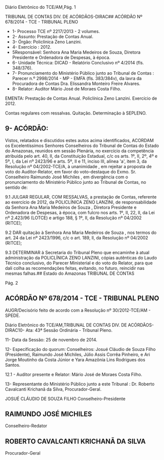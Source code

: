 Diário Eletrônico do TCE/AM,Pág. 1

TRIBUNAL DE CONTAS DIV. DE ACÓRDÃOS-DIRAC## ACÓRDÃO Nº 678/2014 - TCE - TRIBUNAL PLENO

- 1- Processo TCE nº 2217/2013 - 2 volumes.
- 2- Assunto: Prestação de Contas Anual.
- 3- Órgão: Policlínica Zeno Lanzini.
- 4- Exercício : 2012.
- 5Responsável: Senhora Ana Maria Medeiros de Souza, Diretora Presidente e Ordenadora de Despesas, à época.
- 6- Unidade Técnica: DICAD - Relatório Conclusivo nº 4/2014 (fls. 348/376).
- 7-  Pronunciamento  do  Ministério Público  junto  ao Tribunal  de  Contas :  Parecer  n.º 2998/2014  -  MP  -  EMFA  (fls.  383/384v),  da  lavra  da  Procuradora  de  Contas  Dra. Elissandra Monteiro Freire Alvares.
- 8- Relator: Auditor Mário José de Moraes Costa Filho.

EMENTA: Prestação de Contas Anual. Policlínica Zeno Lanzini. Exercício de 2012.

Contas regulares com ressalvas. Quitação. Determinação à SEPLENO.

## 9- ACÓRDÃO:

Vistos, relatados e discutidos estes autos acima identificados, ACORDAM os Excelentíssimos  Senhores  Conselheiros do Tribunal de Contas do Estado do Amazonas, reunidos em sessão Plenária, no exercício da competência atribuída pelo  art. 40, II, da Constituição Estadual, c/c os arts. 1º, II, 2º, 4º e 5º, I, da Lei nº 2423/96 e arts. 5º, II e  11, inciso III, alínea 'a', item 3, da Resolução nº 04/2002-TCE/A, à unanimidade , em rejeitar a proposta de voto do Auditor-Relator, em favor do voto-destaque do Exmo. Sr. Conselheiro Raimundo José Michiles ,  em divergência com o pronunciamento do Ministério Público junto ao Tribunal de Contas, no sentido de:

9.1  JULGAR  REGULAR,  COM  RESSALVAS,  a  prestação  de  Contas, referente ao exercício de 2012, da POLICLÍNICA ZENO LANZINI, de responsabilidade da Senhora Ana Maria Medeiros de Souza , Diretora Presidente e Ordenadora de Despesas, à época, com fulcro nos arts. 1º, II, 22, ll, da Lei nº 2.423/96 (LOTCE) e artigo 188, § 1º, II, da Resolução nº 04/2002 (RITCE);

9.2 DAR quitação à Senhora Ana Maria Medeiros de Souza , nos termos do art. 24 da Lei nº 2423/1996, c/c o art. 189, ll, da Resolução nº 04/2002 (RITCE);

9.3 DETERMINAR à Secretaria do Tribunal Pleno que encaminhe à atual administração  da  POLICLÍNICA  ZENO  LANZINI,  cópias  autênticas  do  Laudo  Técnico conclusivo, do Parecer  Ministerial e do voto do Relator, para que dali colha as recomendações feitas, evitando, no futuro, reincidir nas mesmas falhas.## Estado do Amazonas TRIBUNAL DE CONTAS

Pág. 2

## ACÓRDÃO Nº 678/2014 - TCE - TRIBUNAL PLENO

AUGR/Decisório feito de acordo com a Resolução nº 30/2012-TCE/AM - SPEDE.

Diário Eletrônico do TCE/AM,TRIBUNAL DE CONTAS DIV. DE ACÓRDÃOS-DIRAC10- Ata: 43ª Sessão Ordinária - Tribunal Pleno.

11- Data da Sessão: 25 de novembro de 2014.

12- Especificação do quorum: Conselheiros: Josué Cláudio de Souza Filho (Presidente), Raimundo José Michiles, Júlio Assis Corrêa Pinheiro, e Ari Jorge Moutinho da Costa Júnior e Yara Amazônia Lins Rodrigues dos Santos.

12.1 - Auditor presente e Relator: Mário José de Moraes Costa Filho.

13- Representante do Ministério Público junto a este Tribunal : Dr. Roberto Cavalcanti Krichanã da Silva, Procurador-Geral.

JOSUÉ CLÁUDIO DE SOUZA FILHO Conselheiro-Presidente

## RAIMUNDO JOSÉ MICHILES

Conselheiro-Redator

## ROBERTO CAVALCANTI KRICHANÃ DA SILVA

Procurador-Geral